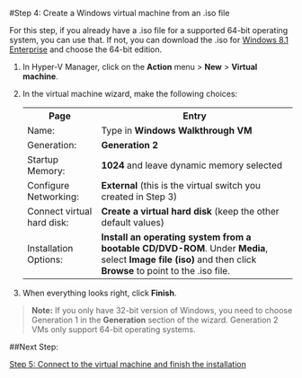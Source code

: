 #Step 4: Create a Windows virtual machine from an .iso file

For this step, if you already have a .iso file for a supported 64-bit operating system, you can use that.
If not, you can download the .iso for [Windows 8.1 Enterprise](http://www.microsoft.com/en-us/evalcenter/evaluate-windows-8-1-enterprise) and choose the 64-bit edition.

1. In Hyper-V Manager, click on the **Action** menu > **New** > **Virtual machine**.
2. In the virtual machine wizard, make the following choices:
    
    <table>
    <tr><th>Page</th><th>Entry</th></tr>
    <tr><td>Name:</td><td>Type in <b>Windows Walkthrough VM</b></td></tr>
    <tr><td>Generation:</td><td><b>Generation 2</b></td></tr>
    <tr><td>Startup Memory:</td><td><b>1024</b> and leave dynamic memory selected</td></tr>
    <tr><td>Configure Networking:</td><td><b>External</b> (this is the virtual switch you created in Step 3)</td></tr>
    <tr><td>Connect virtual hard disk:</td><td><b>Create a virtual hard disk</b> (keep the other default values) </td></tr>
    <tr><td>Installation Options:</td><td><b>Install an operating system from a bootable CD/DVD-ROM</b>. Under <b>Media</b>, select <b>Image file (iso)</b> and then click <b>Browse</b> to point to the .iso file.</td></tr>
    </table>
    
3. When everything looks right, click **Finish**.

> **Note:** If you only have 32-bit version of Windows, you need to choose Generation 1 in the **Generation** section of the wizard.
> Generation 2 VMs only support 64-bit operating systems.

##Next Step:

[Step 5: Connect to the virtual machine and finish the installation](walkthrough_vmconnect.md)





